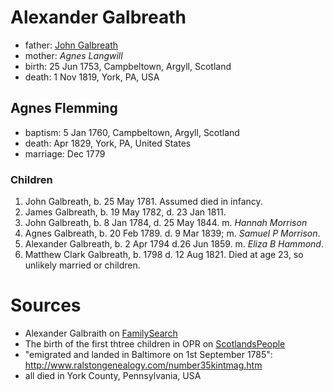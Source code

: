 # Alexander Galbreath

- father: [John Galbreath](galbreath-john-1721.md)
- mother: *Agnes Langwill*
- birth: 25 Jun 1753, Campbeltown, Argyll, Scotland
- death: 1 Nov 1819, York, PA, USA

## Agnes Flemming

- baptism: 5 Jan 1760, Campbeltown, Argyll, Scotland
- death: Apr 1829, York, PA, United States
- marriage: Dec 1779

### Children

1. John Galbreath, b. 25 May 1781. Assumed died in infancy.
2. James Galbreath, b. 19 May 1782, d. 23 Jan 1811.
3. John Galbreath, b. 8 Jan 1784, d. 25 May 1844.  m. *Hannah Morrison*
4. Agnes Galbreath, b. 20 Feb 1789. d. 9 Mar 1839; m. *Samuel P Morrison*.
5. Alexander Galbreath, b. 2 Apr 1794 d.26 Jun 1859. m. *Eliza B Hammond*.
6. Matthew Clark Galbreath, b. 1798 d. 12 Aug 1821. Died at age 23, so unlikely married or children.

# Sources

- Alexander Galbraith on [FamilySearch](https://www.familysearch.org/tree/person/details/MYW9-L2B)
- The birth of the first thtree children in OPR on [ScotlandsPeople](https://www.scotlandspeople.gov.uk/record-results?search_type=people&event=%28B%20OR%20C%20OR%20S%29&record_type%5B0%5D=opr_births&church_type=Old%20Parish%20Registers&dl_cat=church&dl_rec=church-births-baptisms&surname=galbr&surname_so=starts&forename_so=starts&from_year=1779&to_year=1784&parent_names=galb&parent_names_so=starts&parent_name_two=fle&parent_name_two_so=starts&record=Church%20of%20Scotland%20%28old%20parish%20registers%29%20Roman%20Catholic%20Church%20Other%20churches&sort=asc&order=Date&field=year)
- "emigrated and landed in Baltimore on 1st September 1785": http://www.ralstongenealogy.com/number35kintmag.htm
- all died in York County, Pennsylvania, USA
